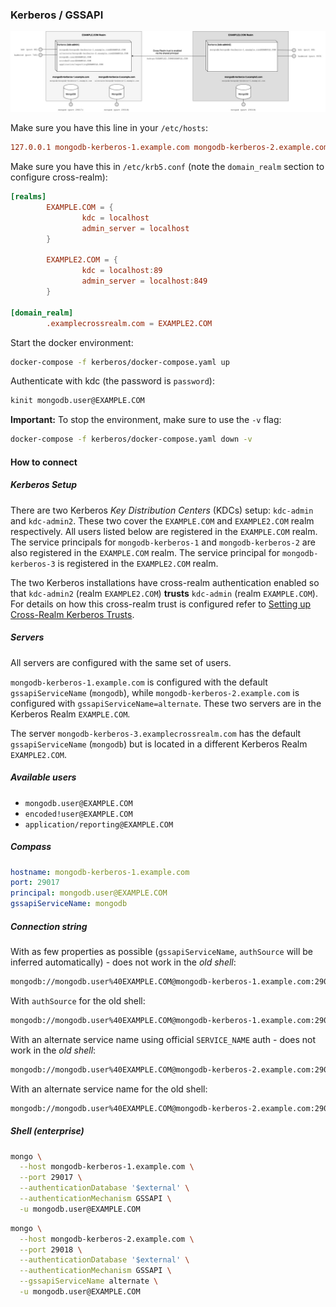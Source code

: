 ### Kerberos / GSSAPI

![](/kerberos/overview.jpg)

Make sure you have this line in your `/etc/hosts`:

```conf
127.0.0.1 mongodb-kerberos-1.example.com mongodb-kerberos-2.example.com mongodb-kerberos-3.examplecrossrealm.com
```

Make sure you have this in `/etc/krb5.conf` (note the `domain_realm` section to configure cross-realm):

```conf
[realms]
        EXAMPLE.COM = {
                kdc = localhost
                admin_server = localhost
        }

        EXAMPLE2.COM = {
                kdc = localhost:89
                admin_server = localhost:849
        }

[domain_realm]
        .examplecrossrealm.com = EXAMPLE2.COM
```

Start the docker environment:

```sh
docker-compose -f kerberos/docker-compose.yaml up
```

Authenticate with kdc (the password is `password`):

```sh
kinit mongodb.user@EXAMPLE.COM
```

**Important:** To stop the environment, make sure to use the `-v` flag:

```sh
docker-compose -f kerberos/docker-compose.yaml down -v
```

#### How to connect

##### Kerberos Setup

There are two Kerberos _Key Distribution Centers_ (KDCs) setup: `kdc-admin` and `kdc-admin2`. These two cover the `EXAMPLE.COM` and `EXAMPLE2.COM` realm respectively. All users listed below are registered in the `EXAMPLE.COM` realm. The service principals for `mongodb-kerberos-1` and `mongodb-kerberos-2` are also registered in the `EXAMPLE.COM` realm. The service principal for `mongodb-kerberos-3` is registered in the `EXAMPLE2.COM` realm.

The two Kerberos installations have cross-realm authentication enabled so that `kdc-admin2` (realm `EXAMPLE2.COM`) **trusts** `kdc-admin` (realm `EXAMPLE.COM`). For details on how this cross-realm trust is configured refer to [Setting up Cross-Realm Kerberos Trusts](https://access.redhat.com/documentation/en-us/red_hat_enterprise_linux/7/html/system-level_authentication_guide/using_trusts).

##### Servers

All servers are configured with the same set of users.

`mongodb-kerberos-1.example.com` is configured with the default `gssapiServiceName` (`mongodb`), while `mongodb-kerberos-2.example.com` is configured with `gssapiServiceName=alternate`. These two servers are in the Kerberos Realm `EXAMPLE.COM`.

The server `mongodb-kerberos-3.examplecrossrealm.com` has the default `gssapiServiceName` (`mongodb`) but is located in a different Kerberos Realm `EXAMPLE2.COM`.

##### Available users

- `mongodb.user@EXAMPLE.COM`
- `encoded!user@EXAMPLE.COM`
- `application/reporting@EXAMPLE.COM`

##### Compass

```yaml
hostname: mongodb-kerberos-1.example.com
port: 29017
principal: mongodb.user@EXAMPLE.COM
gssapiServiceName: mongodb
```

##### Connection string

With as few properties as possible (`gssapiServiceName`, `authSource` will be inferred automatically) - does not work in the _old shell_:

```sh
mongodb://mongodb.user%40EXAMPLE.COM@mongodb-kerberos-1.example.com:29017/?authMechanism=GSSAPI
```

With `authSource` for the old shell:

```sh
mongodb://mongodb.user%40EXAMPLE.COM@mongodb-kerberos-1.example.com:29017/?authMechanism=GSSAPI&authSource=%24external
```

With an alternate service name using official `SERVICE_NAME` auth - does not work in the _old shell_:

```sh
mongodb://mongodb.user%40EXAMPLE.COM@mongodb-kerberos-2.example.com:29018/?authMechanism=GSSAPI&authMechanismProperties=SERVICE_NAME:alternate
```

With an alternate service name for the old shell:

```sh
mongodb://mongodb.user%40EXAMPLE.COM@mongodb-kerberos-2.example.com:29018/?gssapiServiceName=alternate&authMechanism=GSSAPI&authSource=%24external
```

##### Shell (enterprise)

```sh
mongo \
  --host mongodb-kerberos-1.example.com \
  --port 29017 \
  --authenticationDatabase '$external' \
  --authenticationMechanism GSSAPI \
  -u mongodb.user@EXAMPLE.COM
```

```sh
mongo \
  --host mongodb-kerberos-2.example.com \
  --port 29018 \
  --authenticationDatabase '$external' \
  --authenticationMechanism GSSAPI \
  --gssapiServiceName alternate \
  -u mongodb.user@EXAMPLE.COM
```
